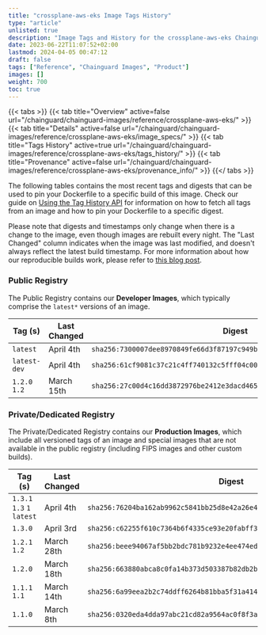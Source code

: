 ```yaml
---
title: "crossplane-aws-eks Image Tags History"
type: "article"
unlisted: true
description: "Image Tags and History for the crossplane-aws-eks Chainguard Image"
date: 2023-06-22T11:07:52+02:00
lastmod: 2024-04-05 00:47:12
draft: false
tags: ["Reference", "Chainguard Images", "Product"]
images: []
weight: 700
toc: true
---
```


{{< tabs >}}
{{< tab title="Overview" active=false url="/chainguard/chainguard-images/reference/crossplane-aws-eks/" >}}
{{< tab title="Details" active=false url="/chainguard/chainguard-images/reference/crossplane-aws-eks/image_specs/" >}}
{{< tab title="Tags History" active=true url="/chainguard/chainguard-images/reference/crossplane-aws-eks/tags_history/" >}}
{{< tab title="Provenance" active=false url="/chainguard/chainguard-images/reference/crossplane-aws-eks/provenance_info/" >}}
{{</ tabs >}}

The following tables contains the most recent tags and digests that can be used to pin your Dockerfile to a specific build of this image. Check our guide on [Using the Tag History API](/chainguard/chainguard-images/using-the-tag-history-api/) for information on how to fetch all tags from an image and how to pin your Dockerfile to a specific digest.

Please note that digests and timestamps only change when there is a change to the image, even though images are rebuilt every night. The "Last Changed" column indicates when the image was last modified, and doesn't always reflect the latest build timestamp. For more information about how our reproducible builds work, please refer to [this blog post](https://www.chainguard.dev/unchained/reproducing-chainguards-reproducible-image-builds).

### Public Registry
The Public Registry contains our **Developer Images**, which typically comprise the `latest*` versions of an image.

| Tag (s)        | Last Changed | Digest                                                                    |
|----------------|--------------|---------------------------------------------------------------------------|
|  `latest`      | April 4th    | `sha256:7300007dee8970849fe66d3f87197c949b76ef1dda447d45ea90ae5a04b49341` |
|  `latest-dev`  | April 4th    | `sha256:61cf9081c37c21c4ff740132c5fff04c00548cd163d7e772132db36268f86e6b` |
|  `1.2.0` `1.2` | March 15th   | `sha256:27c00d4c16dd3872976be2412e3dacd465e1ba92f6a598c0aaeffe9e5aeb9940` |


### Private/Dedicated Registry
The Private/Dedicated Registry contains our **Production Images**, which include all versioned tags of an image and special images that are not available in the public registry (including FIPS images and other custom builds).

| Tag (s)                     | Last Changed | Digest                                                                    |
|-----------------------------|--------------|---------------------------------------------------------------------------|
|  `1.3.1` `1.3` `1` `latest` | April 4th    | `sha256:76204ba162ab9962c5841bb25d8e42a26e41ad37876a5b845143e56e7eaef61c` |
|  `1.3.0`                    | April 3rd    | `sha256:c62255f610c7364b6f4335ce93e20fabff32c8fec574a1f095fdfc21dbf63ff5` |
|  `1.2.1` `1.2`              | March 28th   | `sha256:beee94067af5bb2bdc781b9232e4ee474edea02aec6d64826737b8aef963026c` |
|  `1.2.0`                    | March 18th   | `sha256:663880abca8c0fa14b373d503387b82db2bdd6b9f9b078f4da912706a165f21e` |
|  `1.1.1` `1.1`              | March 14th   | `sha256:6a99eea2b2c74ddff6264b81bba5f31a414c89c970e401e5f650092e82de3491` |
|  `1.1.0`                    | March 8th    | `sha256:0320eda4dda97abc21cd82a9564ac0f8f3ad2a07525f6cf57e751a918aef6d6d` |

